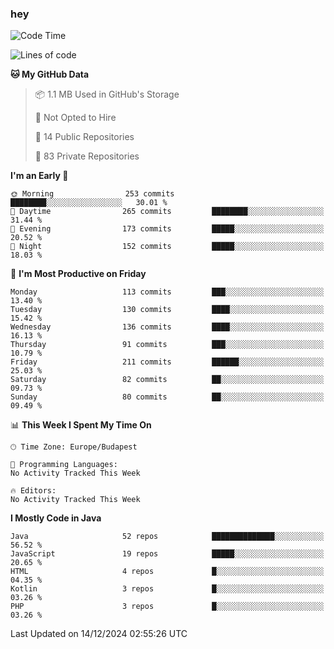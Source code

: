 ### hey

<!--START_SECTION:waka-->
![Code Time](http://img.shields.io/badge/Code%20Time-1%2C037%20hrs%202%20mins-blue)

![Lines of code](https://img.shields.io/badge/From%20Hello%20World%20I%27ve%20Written-1.1%20million%20lines%20of%20code-blue)

**🐱 My GitHub Data** 

> 📦 1.1 MB Used in GitHub's Storage 
 > 
> 🚫 Not Opted to Hire
 > 
> 📜 14 Public Repositories 
 > 
> 🔑 83 Private Repositories 
 > 
**I'm an Early 🐤** 

```text
🌞 Morning                253 commits         ████████░░░░░░░░░░░░░░░░░   30.01 % 
🌆 Daytime                265 commits         ████████░░░░░░░░░░░░░░░░░   31.44 % 
🌃 Evening                173 commits         █████░░░░░░░░░░░░░░░░░░░░   20.52 % 
🌙 Night                  152 commits         █████░░░░░░░░░░░░░░░░░░░░   18.03 % 
```
📅 **I'm Most Productive on Friday** 

```text
Monday                   113 commits         ███░░░░░░░░░░░░░░░░░░░░░░   13.40 % 
Tuesday                  130 commits         ████░░░░░░░░░░░░░░░░░░░░░   15.42 % 
Wednesday                136 commits         ████░░░░░░░░░░░░░░░░░░░░░   16.13 % 
Thursday                 91 commits          ███░░░░░░░░░░░░░░░░░░░░░░   10.79 % 
Friday                   211 commits         ██████░░░░░░░░░░░░░░░░░░░   25.03 % 
Saturday                 82 commits          ██░░░░░░░░░░░░░░░░░░░░░░░   09.73 % 
Sunday                   80 commits          ██░░░░░░░░░░░░░░░░░░░░░░░   09.49 % 
```


📊 **This Week I Spent My Time On** 

```text
🕑︎ Time Zone: Europe/Budapest

💬 Programming Languages: 
No Activity Tracked This Week

🔥 Editors: 
No Activity Tracked This Week
```

**I Mostly Code in Java** 

```text
Java                     52 repos            ██████████████░░░░░░░░░░░   56.52 % 
JavaScript               19 repos            █████░░░░░░░░░░░░░░░░░░░░   20.65 % 
HTML                     4 repos             █░░░░░░░░░░░░░░░░░░░░░░░░   04.35 % 
Kotlin                   3 repos             █░░░░░░░░░░░░░░░░░░░░░░░░   03.26 % 
PHP                      3 repos             █░░░░░░░░░░░░░░░░░░░░░░░░   03.26 % 
```




 Last Updated on 14/12/2024 02:55:26 UTC
<!--END_SECTION:waka-->

